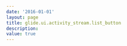 ```yaml
---
date: '2016-01-01'
layout: page
title: glide.ui.activity_stream.list_button
description:  
value: true 
---
```

